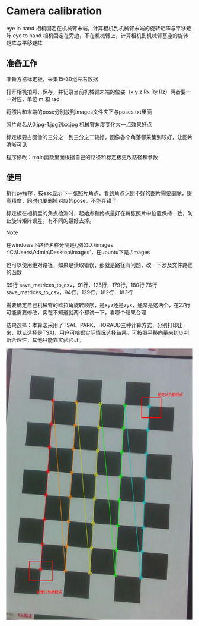 # Camera calibration

eye in hand 相机固定在机械臂末端，计算相机到机械臂末端的旋转矩阵与平移矩阵
eye to hand 相机固定在旁边，不在机械臂上，计算相机到机械臂基座的旋转矩阵与平移矩阵

## 准备工作

准备方格标定板，采集15-30组左右数据

打开相机拍照、保存，并记录当前机械臂末端的位姿（x y z Rx Ry Rz）两者要一一对应，单位 m 和 rad

将照片和末端的pose分别放到images文件夹下与poses.txt里面

照片命名从0.jpg-1.jpg到xx.jpg 机械臂角度变化大一点效果好点

标定板要占图像的三分之一到三分之二较好，图像各个角落都采集到较好，让图片清晰可见

程序修改：main函数里面根据自己的路径和标定板更改路径和参数


## 使用

执行py程序，按esc显示下一张照片角点，看到角点识别不好的图片需要删除，提高精度，同时也要删掉对应的pose，不能弄错了

标定板在相机里的角点检测时，起始点和终点最好在每张照片中位置保持一致，防止旋转矩阵误差。有不同的最好去掉。


> [!NOTE]
> 在windows下路径名称分隔是\\,例如D:\\images r'C:\Users\Admin\Desktop\images'，在ubuntu下是./images
>
> 也可以使用绝对路径，如果是读取错误，那就是路径有问题，改一下涉及文件路径的函数
>
> 69行 save_matrices_to_csv，91行，125行，179行，180行
> 76行 save_matrices_to_csv，94行，129行，182行，183行
> 
> 需要确定自己机械臂的欧拉角旋转顺序，是xyz还是zyx，通常是这两个，在27行可能需要修改，实在不知道就两个都试一下，看哪个结果合理
>
> 结果选择：本算法采用了TSAI、PARK、HORAUD三种计算方式，分别打印出来，默认选择是TSAI，用户可根据实际情况选择结果。可按照平移向量来初步判断合理性，其他只能靠实验验证。
>
> ![图片描述](example.jpg)




